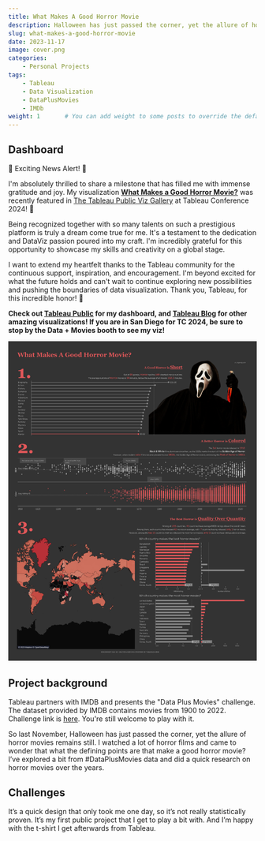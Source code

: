 ```yaml
---
title: What Makes A Good Horror Movie
description: Halloween has just passed the corner, yet the allure of horror movies remains still. What are the defining points that make a good horror movie?
slug: what-makes-a-good-horror-movie
date: 2023-11-17
image: cover.png
categories:
    - Personal Projects
tags:
    - Tableau
    - Data Visualization
    - DataPlusMovies 
    - IMDb
weight: 1       # You can add weight to some posts to override the default sorting (date descending)
---
```


## Dashboard

🎉 Exciting News Alert! 🎉

I'm absolutely thrilled to share a milestone that has filled me with immense gratitude and joy. My visualization **[What Makes a Good Horror Movie?](https://public.tableau.com/app/profile/yukiao/viz/WhatMakesAGoodHorrorMovies/Whatmakesagoodhorrormovie)** was recently featured in [The Tableau Public Viz Gallery](https://www.tableau.com/blog/tableau-public-viz-gallery-tableau-conference-2024) at Tableau Conference 2024! 🚀

Being recognized together with so many talents on such a prestigious platform is truly a dream come true for me. It's a testament to the dedication and DataViz passion poured into my craft. I'm incredibly grateful for this opportunity to showcase my skills and creativity on a global stage.

I want to extend my heartfelt thanks to the Tableau community for the continuous support, inspiration, and encouragement. I'm beyond excited for what the future holds and can't wait to continue exploring new possibilities and pushing the boundaries of data visualization. Thank you, Tableau, for this incredible honor! 🙏

**Check out [Tableau Public](https://public.tableau.com/app/profile/yukiao/viz/WhatMakesAGoodHorrorMovies/Whatmakesagoodhorrormovie) for my dashboard, and [Tableau Blog](https://www.tableau.com/blog/tableau-public-viz-gallery-tableau-conference-2024) for other amazing visualizations! If you are in San Diego for TC 2024, be sure to stop by the Data + Movies booth to see my viz!** 

![What Makes A Good Horror Movie](dashboard.png)

## Project background

Tableau partners with IMDB and presents the "Data Plus Movies" challenge. The dataset provided by IMDB contains movies from 1900 to 2022. Challenge link is [here](https://www.tableau.com/community/movies). You're still welcome to play with it.

So last November, Halloween has just passed the corner, yet the allure of horror movies remains still.  I watched a lot of horror films and came to wonder that what the defining points are that make a good horror movie? I’ve explored a bit from #DataPlusMovies data and did a quick research on horror movies over the years. 

## Challenges

It’s a quick design that only took me one day, so it’s not really statistically proven. It’s my first public project that I get to play a bit with. And I’m happy with the t-shirt I get afterwards from Tableau. 
